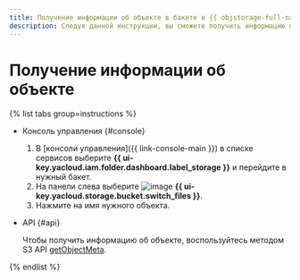 ```yaml
---
title: Получение информации об объекте в бакете в {{ objstorage-full-name }}
description: Следуя данной инструкции, вы сможете получить информацию об объекте в бакете в {{ objstorage-name }}.
---
```


# Получение информации об объекте

{% list tabs group=instructions %}

- Консоль управления {#console}

  1. В [консоли управления]({{ link-console-main }}) в списке сервисов выберите **{{ ui-key.yacloud.iam.folder.dashboard.label_storage }}** и перейдите в нужный бакет.
  1. На панели слева выберите ![image](../../../_assets/console-icons/folder-tree.svg) **{{ ui-key.yacloud.storage.bucket.switch_files }}**.
  1. Нажмите на имя нужного объекта.
  
- API {#api}

  Чтобы получить информацию об объекте, воспользуйтесь методом S3 API [getObjectMeta](../../s3/api-ref/object/getobjectmeta.md).

{% endlist %}
